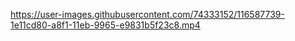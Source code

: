 https://user-images.githubusercontent.com/74333152/116587739-1e11cd80-a8f1-11eb-9965-e9831b5f23c8.mp4
